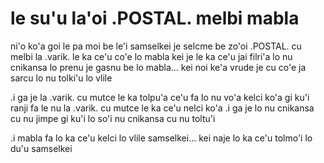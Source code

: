 # le su'u la'oi .POSTAL. melbi mabla
ni'o ko'a goi le pa moi be le'i samselkei je selcme be zo'oi .POSTAL. cu melbi la .varik. le ka ce'u co'e lo mabla kei je le ka ce'u jai filri'a lo nu cnikansa lo prenu je gasnu be lo mabla... kei noi ke'a vrude je cu co'e ja sarcu lo nu tolki'u lo vlile

.i ga je la .varik. cu mutce le ka tolpu'a ce'u fa lo nu vo'a kelci ko'a gi ku'i ranji fa le nu la .varik. cu mutce le ka ce'u nelci ko'a
.i ga je lo nu cnikansa cu nu jimpe gi ku'i lo so'i nu cnikansa cu nu toltu'i

.i mabla fa lo ka ce'u kelci lo vlile samselkei... kei naje lo ka ce'u tolmo'i lo du'u samselkei
